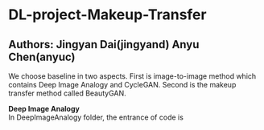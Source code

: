 # DL-project-Makeup-Transfer
## Authors: Jingyan Dai(jingyand) Anyu Chen(anyuc)

We choose baseline in two aspects. First is image-to-image method which contains Deep Image Analogy and CycleGAN. Second is the makeup transfer method called BeautyGAN.

**Deep Image Analogy**<br/>
In DeepImageAnalogy folder, the entrance of code is 
